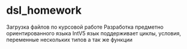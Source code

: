 # dsl_homework
Загрузка файлов по курсовой работе Разработка предметно ориентированного языка IntV5
язык поддерживает циклы, условия, переменные нескольких типов а так же функции
